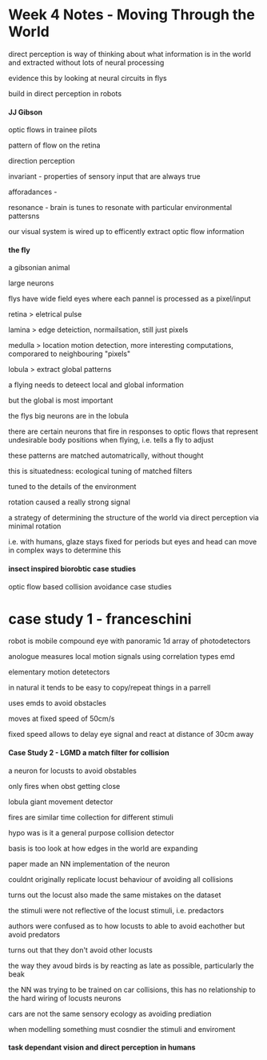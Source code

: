 # Week 4 Notes - Moving Through the World

direct perception is way of thinking about what information is in the world and extracted without lots of neural processing

evidence this by looking at neural circuits in flys

build in direct perception in robots

#### JJ Gibson

optic flows in trainee pilots

pattern of flow on the retina

direction perception

invariant - properties of sensory input that are always true 

afforadances - 

resonance - brain is tunes to resonate with particular environmental pattersns

our visual system is wired up to efficently extract optic flow information

#### the fly

a gibsonian animal

large neurons

flys have wide field eyes where each pannel is processed as a pixel/input

retina > eletrical pulse

lamina > edge deteiction, normailsation, still just pixels

medulla > location motion detection, more interesting computations, comporared to neighbouring "pixels"

lobula > extract global patterns

a flying needs to deteect local and global information

but the global is most important

the flys big neurons are in the lobula

there are certain neurons that fire in responses to optic flows that represent undesirable body positions when flying, i.e. tells a fly to adjust

these patterns are matched automatrically, without thought

this is situatedness: ecological tuning of matched filters

tuned to the details of the environment 

rotation caused a really strong signal 

a strategy of determining the structure of the world via direct perception via minimal rotation

i.e. with humans, glaze stays fixed for periods but eyes and head can move in complex ways to determine this

#### insect inspired biorobtic case studies

optic flow based collision avoidance case studies

# case study 1 - franceschini

robot is mobile compound eye with panoramic 1d array of photodetectors

anologue measures local motion signals using correlation types emd

elementary motion detetectors

in natural it tends to be easy to copy/repeat things in a parrell

uses emds to avoid obstacles

moves at fixed speed of 50cm/s

fixed speed allows to delay eye signal and react at distance of 30cm away

#### Case Study 2 - LGMD a match filter for collision

a neuron for locusts to avoid obstables 

only fires when obst getting close

lobula giant movement detector

fires are similar time collection for different stimuli

hypo was is it a general purpose collision detector

basis is too look at how edges in the world are expanding 

paper made an NN implementation of the neuron

couldnt originally replicate locust behaviour of avoiding all collisions

turns out the locust also made the same mistakes on the dataset

the stimuli were not reflective of the locust stimuli, i.e. predactors

authors were confused as to how locusts to able to avoid eachother but avoid predators

turns out that they don't avoid other locusts

the way they avoud birds is by reacting as late as possible, particularly the beak

the NN was trying to be trained on car collisions, this has no relationship to the hard wiring of locusts neurons

cars are not the same sensory ecology as avoiding prediation

when modelling something must cosndier the stimuli and enviroment

#### task dependant vision and direct perception in humans


